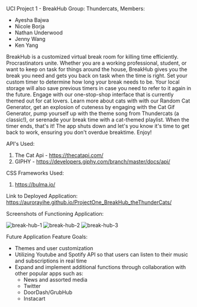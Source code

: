 UCI Project 1 - BreakHub
Group: Thundercats, Members:
- Ayesha Bajwa
- Nicole Borja
- Nathan Underwood
- Jenny Wang 
- Ken Yang 

BreakHub is a customized virtual break room for killing time efficiently. Procrastinators unite. Whether you are a working professional, student, or want to keep on task for things around the house, BreakHub gives you the break you need and gets you back on task when the time is right. Set your custom timer to determine how long your break needs to be. Your local storage will also save previous timers in case you need to refer to it again in the future. Engage with our one-stop-shop interface that is currently themed out for cat lovers. Learn more about cats with with our Random Cat Generator, get an explosion of cuteness by engaging with the Cat Gif Generator, pump yourself up with the theme song from Thundercats (a classic!), or serenade your break time with a cat-themed playlist. When the timer ends, that's it! The app shuts down and let's you know it's time to get back to work, ensuring you don't overdue breaktime. Enjoy!

API's Used:
1. The Cat Api - https://thecatapi.com/
2. GIPHY - https://developers.giphy.com/branch/master/docs/api/


CSS Frameworks Used:
1. https://bulma.io/

Link to Deployed Application:
https://aurorayihe.github.io/ProjectOne_BreakHub_theThunderCats/

Screenshots of Functioning Application:
<p></p>

<img src= "https://github.com/aurorayihe/ProjectOne_BreakHub_theThunderCats/blob/main/assets/image/demo1.JPG" alt="break-hub-1">

<img src= "https://github.com/aurorayihe/ProjectOne_BreakHub_theThunderCats/blob/main/assets/image/demo2.JPG" alt="break-hub-2">

<img src= "https://github.com/aurorayihe/ProjectOne_BreakHub_theThunderCats/blob/main/assets/image/demo3.JPG" alt="break-hub-3">

Future Application Feature Goals:
- Themes and user customization
- Utilizing Youtube and Spotify API so that users can listen to their music and subscriptions in real time
- Expand and implement additional functions through collaboration with other popular apps such as:
    - News and assorted media
    - Twitter
    - DoorDash/GrubHub
    - Instacart






